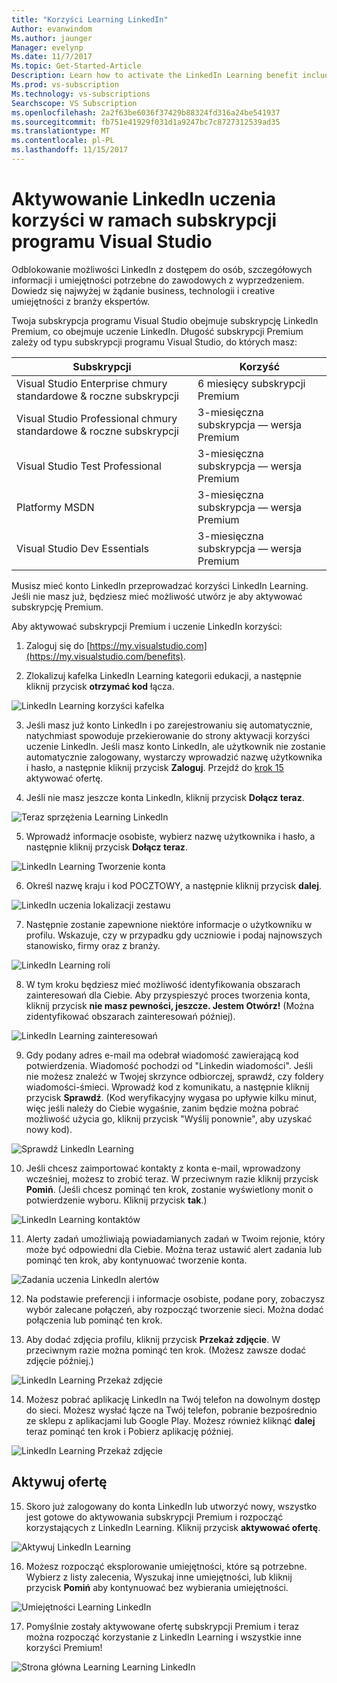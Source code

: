 ```yaml
---
title: "Korzyści Learning LinkedIn"
Author: evanwindom
Ms.author: jaunger
Manager: evelynp
Ms.date: 11/7/2017
Ms.topic: Get-Started-Article
Description: Learn how to activate the LinkedIn Learning benefit included as part of a Premium subscription included in your Visual Studio subscription.
Ms.prod: vs-subscription
Ms.technology: vs-subscriptions
Searchscope: VS Subscription
ms.openlocfilehash: 2a2f63be6036f37429b88324fd316a24be541937
ms.sourcegitcommit: fb751e41929f031d1a9247bc7c8727312539ad35
ms.translationtype: MT
ms.contentlocale: pl-PL
ms.lasthandoff: 11/15/2017
---
```

# <a name="activating-the-linkedin-learning-benefit-in-your-visual-studio-subscription"></a>Aktywowanie LinkedIn uczenia korzyści w ramach subskrypcji programu Visual Studio

Odblokowanie możliwości LinkedIn z dostępem do osób, szczegółowych informacji i umiejętności potrzebne do zawodowych z wyprzedzeniem.  Dowiedz się najwyżej w żądanie business, technologii i creative umiejętności z branży ekspertów.

Twoja subskrypcja programu Visual Studio obejmuje subskrypcję LinkedIn Premium, co obejmuje uczenie LinkedIn.  Długość subskrypcji Premium zależy od typu subskrypcji programu Visual Studio, do których masz:

| Subskrypcji                                                     | Korzyść                      |
|------------------------------------------------------------------|------------------------------|
| Visual Studio Enterprise chmury standardowe & roczne subskrypcji   | 6 miesięcy subskrypcji Premium |
| Visual Studio Professional chmury standardowe & roczne subskrypcji | 3-miesięczna subskrypcja — wersja Premium |
| Visual Studio Test Professional                                  | 3-miesięczna subskrypcja — wersja Premium |
| Platformy MSDN                                                   | 3-miesięczna subskrypcja — wersja Premium |
| Visual Studio Dev Essentials                                     | 3-miesięczna subskrypcja — wersja Premium | 

Musisz mieć konto LinkedIn przeprowadzać korzyści LinkedIn Learning.  Jeśli nie masz już, będziesz mieć możliwość utwórz je aby aktywować subskrypcję Premium.  

Aby aktywować subskrypcji Premium i uczenie LinkedIn korzyści:
1. Zaloguj się do [https://my.visualstudio.com](https://my.visualstudio.com/benefits).

2. Zlokalizuj kafelka LinkedIn Learning kategorii edukacji, a następnie kliknij przycisk **otrzymać kod** łącza.

![LinkedIn Learning korzyści kafelka](_img\vs-linkedin\vs-linkedin-3-month-tile.png)

3. Jeśli masz już konto LinkedIn i po zarejestrowaniu się automatycznie, natychmiast spowoduje przekierowanie do strony aktywacji korzyści uczenie LinkedIn.  Jeśli masz konto LinkedIn, ale użytkownik nie zostanie automatycznie zalogowany, wystarczy wprowadzić nazwę użytkownika i hasło, a następnie kliknij przycisk **Zaloguj**.  Przejdź do [krok 15](#activate-your-offer) aktywować ofertę.


4. Jeśli nie masz jeszcze konta LinkedIn, kliknij przycisk **Dołącz teraz**.  

![Teraz sprzężenia Learning LinkedIn](_img\vs-linkedin\vs-linkedin-join-now.png)

5. Wprowadź informacje osobiste, wybierz nazwę użytkownika i hasło, a następnie kliknij przycisk **Dołącz teraz**. 

![LinkedIn Learning Tworzenie konta](_img\vs-linkedin\vs-linkedin-create-account.png)

6. Określ nazwę kraju i kod POCZTOWY, a następnie kliknij przycisk **dalej**.  

![LinkedIn uczenia lokalizacji zestawu](_img\vs-linkedin\vs-linkedin-set-location.png)

7. Następnie zostanie zapewnione niektóre informacje o użytkowniku w profilu.  Wskazuje, czy w przypadku gdy uczniowie i podaj najnowszych stanowisko, firmy oraz z branży. 

![LinkedIn Learning roli](_img\vs-linkedin\vs-linkedin-role.png)

8. W tym kroku będziesz mieć możliwość identyfikowania obszarach zainteresowań dla Ciebie.  Aby przyspieszyć proces tworzenia konta, kliknij przycisk **nie masz pewności, jeszcze.  Jestem Otwórz!**  (Można zidentyfikować obszarach zainteresowań później).

![LinkedIn Learning zainteresowań](_img\vs-linkedin\vs-linkedin-interests.png)

9.  Gdy podany adres e-mail ma odebrał wiadomość zawierającą kod potwierdzenia.  Wiadomość pochodzi od "Linkedin wiadomości".  Jeśli nie możesz znaleźć w Twojej skrzynce odbiorczej, sprawdź, czy foldery wiadomości-śmieci.  Wprowadź kod z komunikatu, a następnie kliknij przycisk **Sprawdź**.  (Kod weryfikacyjny wygasa po upływie kilku minut, więc jeśli należy do Ciebie wygaśnie, zanim będzie można pobrać możliwość użycia go, kliknij przycisk "Wyślij ponownie", aby uzyskać nowy kod).

![Sprawdź LinkedIn Learning](_img\vs-linkedin\vs-linkedin-verify.png)

10. Jeśli chcesz zaimportować kontakty z konta e-mail, wprowadzony wcześniej, możesz to zrobić teraz.  W przeciwnym razie kliknij przycisk **Pomiń**. (Jeśli chcesz pominąć ten krok, zostanie wyświetlony monit o potwierdzenie wyboru.  Kliknij przycisk **tak**.)

![LinkedIn Learning kontaktów](_img\vs-linkedin\vs-linkedin-contacts.png)

11. Alerty zadań umożliwiają powiadamianych zadań w Twoim rejonie, który może być odpowiedni dla Ciebie.  Można teraz ustawić alert zadania lub pominąć ten krok, aby kontynuować tworzenie konta.  

![Zadania uczenia LinkedIn alertów](_img\vs-linkedin\vs-linkedin-job-alerts.png)

12. Na podstawie preferencji i informacje osobiste, podane pory, zobaczysz wybór zalecane połączeń, aby rozpocząć tworzenie sieci.  Można dodać połączenia lub pominąć ten krok.  

13. Aby dodać zdjęcia profilu, kliknij przycisk **Przekaż zdjęcie**.  W przeciwnym razie można pominąć ten krok.  (Możesz zawsze dodać zdjęcie później.)

![LinkedIn Learning Przekaż zdjęcie](_img\vs-linkedin\vs-linkedin-photo.png)

14. Możesz pobrać aplikację LinkedIn na Twój telefon na dowolnym dostęp do sieci.  Możesz wysłać łącze na Twój telefon, pobranie bezpośrednio ze sklepu z aplikacjami lub Google Play.  Możesz również kliknąć **dalej** teraz pominąć ten krok i Pobierz aplikację później.  

![LinkedIn Learning Przekaż zdjęcie](_img\vs-linkedin\vs-linkedin-app.png)

## <a name="activate-your-offer"></a>Aktywuj ofertę
15. Skoro już zalogowany do konta LinkedIn lub utworzyć nowy, wszystko jest gotowe do aktywowania subskrypcji Premium i rozpocząć korzystających z LinkedIn Learning.  Kliknij przycisk **aktywować ofertę**. 

![Aktywuj LinkedIn Learning](_img\vs-linkedin\vs-linkedin-Activate1.png)


16. Możesz rozpocząć eksplorowanie umiejętności, które są potrzebne.  Wybierz z listy zalecenia, Wyszukaj inne umiejętności, lub kliknij przycisk **Pomiń** aby kontynuować bez wybierania umiejętności. 

![Umiejętności Learning LinkedIn](_img\vs-linkedin\vs-linkedin-skills.png)

17. Pomyślnie zostały aktywowane ofertę subskrypcji Premium i teraz można rozpocząć korzystanie z LinkedIn Learning i wszystkie inne korzyści Premium!

![Strona główna Learning Learning LinkedIn](_img\vs-linkedin\vs-linkedin-learning-home.png)